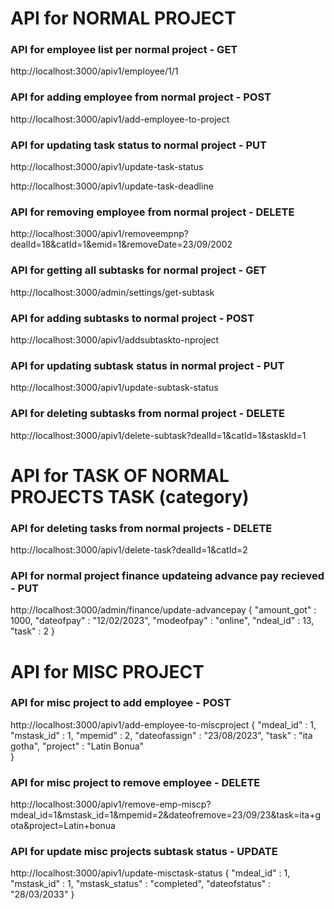 # API for NORMAL PROJECT 

### API for employee list per normal project - GET
http://localhost:3000/apiv1/employee/1/1    
<!-- :dealId/:catId -->

### API for adding employee from normal project - POST
http://localhost:3000/apiv1/add-employee-to-project

### API for updating task status to normal project - PUT
http://localhost:3000/apiv1/update-task-status
<!-- status, dealId, catId -->

http://localhost:3000/apiv1/update-task-deadline
<!-- date, dealId, catId -->

### API for removing employee from normal project - DELETE
http://localhost:3000/apiv1/removeempnp?dealId=18&catId=1&emid=1&removeDate=23/09/2002

### API for getting all subtasks for normal project - GET
http://localhost:3000/admin/settings/get-subtask

### API for adding subtasks to normal project - POST
http://localhost:3000/apiv1/addsubtaskto-nproject
<!-- {
  "ndeal_id" : 1,
  "category_id" : 1,
  "stask_id" : 1
} -->

### API for updating subtask status in normal project - PUT
http://localhost:3000/apiv1/update-subtask-status
<!-- status, dealId, catId, staskId -->

### API for deleting subtasks from normal project - DELETE
http://localhost:3000/apiv1/delete-subtask?dealId=1&catId=1&staskId=1


# API for TASK OF NORMAL PROJECTS TASK (category)

### API for deleting tasks from normal projects - DELETE
http://localhost:3000/apiv1/delete-task?dealId=1&catId=2

### API for normal project finance updateing advance pay recieved - PUT
http://localhost:3000/admin/finance/update-advancepay
{
  "amount_got" : 1000,
  "dateofpay" : "12/02/2023",
  "modeofpay" : "online",
  "ndeal_id" : 13,
  "task" : 2
} 


# API for MISC PROJECT 

### API for misc project to add employee - POST
http://localhost:3000/apiv1/add-employee-to-miscproject
{
    "mdeal_id" : 1,
    "mstask_id" : 1,
    "mpemid" : 2,
    "dateofassign" : "23/08/2023",
    "task" : "ita gotha",
    "project" : "Latin Bonua"  
}

### API for misc project to remove employee - DELETE
http://localhost:3000/apiv1/remove-emp-miscp?mdeal_id=1&mstask_id=1&mpemid=2&dateofremove=23/09/23&task=ita+gota&project=Latin+bonua


### API for update misc projects subtask status - UPDATE
http://localhost:3000/apiv1/update-misctask-status
{
  "mdeal_id" : 1,
  "mstask_id" : 1,
  "mstask_status" : "completed",
  "dateofstatus" : "28/03/2033"
}

